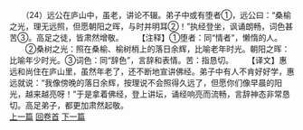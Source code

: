 　　（24）远公在庐山中，虽老，讲论不辍。弟子中或有堕者①，远公曰：“桑榆之光，理无远照，但愿朝阳之晖，与时并明耳②！”执经登坐，讽诵朗畅，词色甚苦③。高足之徒，皆肃然增敬。
　　【注释】①堕者：同“情者”，懒惰的人。
　　②桑树之光：照在桑榆、榆树梢上的落日余辉，比喻老年时光。朝阳之晖：比喻年少时光。③词色：同“辞色”，言辞和表情。苦：指恳切。
　　【译文】惠远和尚住在庐山里，虽然年老了，还不断地宣讲佛经。弟子中有人不肯好好学，惠远就说：“我像傍晚的落日余辉，按理说不会照得久远了，但愿你们像早晨的阳光，越来越亮呀！”于是拿着佛经，登上讲坛，诵经响亮而流畅，言辞神态非常恳切。高足弟子，都更加肃然起敬。
<br>[上一篇](10_23) [回卷首](10_00) [下一篇](10_25)
